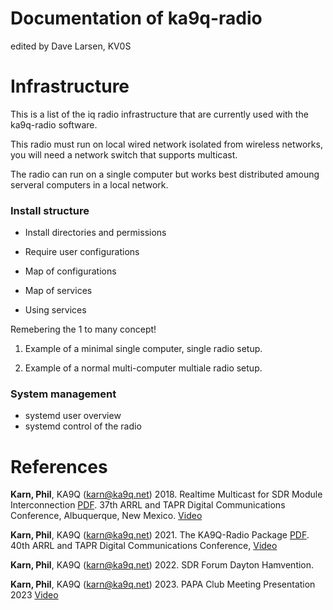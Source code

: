 
# Documentation of ka9q-radio

edited by Dave Larsen, KV0S




# Infrastructure

This is a list of the iq radio infrastructure that are currently used with the ka9q-radio software.

This radio must run on local wired network isolated from wireless networks, you will need a network switch that supports multicast.

The radio can run on a single computer but works best distributed amoung serveral computers in a local network. 

### Install structure

- Install directories and permissions

- Require user configurations

- Map of configurations
- Map of services
- Using services

Remebering the 1 to many concept!

1. Example of a minimal single computer, single radio setup.
   
2. Example of a normal multi-computer multiale radio setup.

### System management
- systemd user overview
- systemd control of the radio


# References

**Karn, Phil**, KA9Q (karn@ka9q.net) 2018. Realtime Multicast for SDR Module Interconnection [PDF](https://files.tapr.org/meetings/DCC_2018/DCC2018-KA9Q-Multicast4SDR-Interconnect.pdf). 37th ARRL and TAPR Digital Communications Conference, Albuquerque, New Mexico. [Video](https://youtu.be/D1LYLDGknOY)

**Karn, Phil**, KA9Q (karn@ka9q.net) 2021. The KA9Q-Radio Package  [PDF](https://files.tapr.org/tech_docs/DCCpapers/DCC2021s%20pages%2041%20-%2053.pdf). 40th ARRL and TAPR Digital Communications Conference, [Video](https://www.youtube.com/watch?v=VrMoNnctrqo&t=13s)

**Karn, Phil**, KA9Q (karn@ka9q.net) 2022.  SDR Forum Dayton Hamvention. 

**Karn, Phil**, KA9Q (karn@ka9q.net) 2023.  PAPA Club Meeting Presentation 2023 [Video](https://youtu.be/7nhBFSGby2o)



